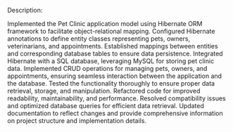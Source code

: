 Description:

Implemented the Pet Clinic application model using Hibernate ORM framework to facilitate object-relational mapping.
Configured Hibernate annotations to define entity classes representing pets, owners, veterinarians, and appointments.
Established mappings between entities and corresponding database tables to ensure data persistence.
Integrated Hibernate with a SQL database, leveraging MySQL for storing pet clinic data.
Implemented CRUD operations for managing pets, owners, and appointments, ensuring seamless interaction between the application and the database.
Tested the functionality thoroughly to ensure proper data retrieval, storage, and manipulation.
Refactored code for improved readability, maintainability, and performance.
Resolved compatibility issues and optimized database queries for efficient data retrieval.
Updated documentation to reflect changes and provide comprehensive information on project structure and implementation details.